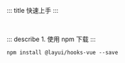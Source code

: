 ::: title 快速上手
:::

<br>

::: describe 1. 使用 npm 下载
:::

```
npm install @layui/hooks-vue --save
```